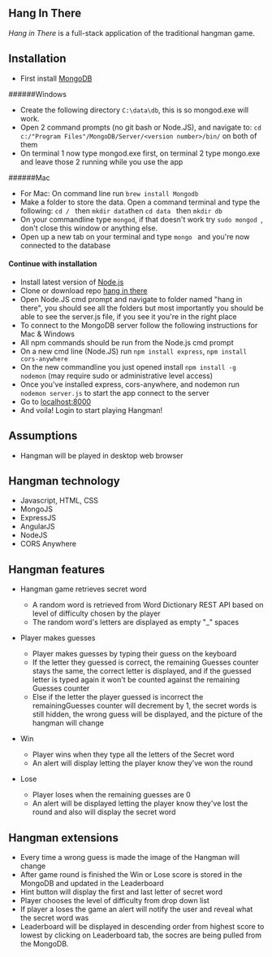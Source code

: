 Hang In There
-----------------

_Hang in There_ is a full-stack application of the traditional hangman game. 


Installation
-----------------

* First install [MongoDB](https://www.mongodb.com/download-center)
    
######Windows

* Create the following directory `C:\data\db`, this is so mongod.exe will work.
* Open 2 command prompts (no git bash or Node.JS), and navigate to: `cd c:/"Program Files"/MongoDB/Server/<version number>/bin/` on both of them
* On terminal 1 now type mongod.exe first, on terminal 2 type mongo.exe and leave those 2 running while you use the app

######Mac

* For Mac: On command line run `brew install Mongodb` 
* Make a folder to store the data. Open a command terminal and type the following: `cd / ` then `mkdir data`then `cd data ` then `mkdir db`
* On your commandline type `mongod`, if that doesn't work try `sudo mongod `, don't close this window or anything else. 
* Open up a new tab on your terminal and type `mongo ` and you're now connected to the database

#### Continue with installation

* Install latest version of [Node.js](https://nodejs.org/en/download/current/)
* Clone or download repo [hang in there](https://github.com/AlexFloresGreer/hang_in_there)
* Open Node.JS cmd prompt and navigate to folder named "hang in there", you should see all the folders but most importantly you should be able to see the server.js file, if you see it you're in the right place
* To connect to the MongoDB server follow the following instructions for Mac & Windows
* All npm commands should be run from the Node.js cmd prompt
* On a new cmd line (Node.JS) run `npm install express`, `npm install cors-anywhere`
* On the new commandline you just opened install `npm install -g nodemon`  (may require sudo or administrative level access)
* Once you've installed express, cors-anywhere, and nodemon run `nodemon server.js` to start the app connect to the server
* Go to [localhost:8000](http://localhost:8000/)
* And voila! Login to start playing Hangman!


Assumptions
-----------------

* Hangman will be played in desktop web browser

Hangman technology
-----------------

* Javascript, HTML, CSS
* MongoJS
* ExpressJS
* AngularJS
* NodeJS
* CORS Anywhere

Hangman features
-----------------

* Hangman game retrieves secret word
  - A random word is retrieved from Word Dictionary REST API based on level of difficulty chosen by the player
  - The random word's letters are displayed as empty "_" spaces

* Player makes guesses
  - Player makes guesses by typing their guess on the keyboard
  - If the letter they guessed is correct, the remaining Guesses counter stays the same, the correct letter is displayed, and if the guessed letter is typed again it won't be counted against the remaining Guesses counter
  - Else if the letter the player guessed is incorrect the remainingGuesses counter will decrement by 1, the secret words is still hidden, the wrong guess will be displayed, and the picture of the hangman will change
  
* Win
  - Player wins when they type all the letters of the Secret word
  - An alert will display letting the player know they've won the round
  
* Lose
  - Player loses when the remaining guesses are 0
  - An alert will be displayed letting the player know they've lost the round and also will display the secret word

Hangman extensions
-----------------

* Every time a wrong guess is made the image of the Hangman will change
* After game round is finished the Win or Lose score is stored in the MongoDB and updated in the Leaderboard
* Hint button will display the first and last letter of secret word
* Player chooses the level of difficulty from drop down list
* If player a loses the game an alert will notify the user and reveal what the secret word was
* Leaderboard will be displayed in descending order from highest score to lowest by clicking on Leaderboard tab, the socres are being pulled from the MongoDB. 
